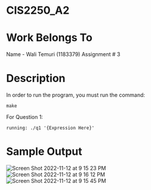 # CIS2250_A2

# Work Belongs To

Name - Wali Temuri (1183379)
Assignment # 3

# Description

In order to run the program, you must run the command:

    make

For Question 1:

    running: ./q1 '{Expression Here}'

# Sample Output
![Screen Shot 2022-11-12 at 9 15 23 PM](https://user-images.githubusercontent.com/108627530/201502484-cd58615a-d0f3-45dd-a43c-572fd3178230.png)
![Screen Shot 2022-11-12 at 9 16 12 PM](https://user-images.githubusercontent.com/108627530/201502492-43a87df8-03a2-4bf3-b5c6-3df10626da85.png)
![Screen Shot 2022-11-12 at 9 15 45 PM](https://user-images.githubusercontent.com/108627530/201502497-207a0ac3-491c-4450-bfd1-173f0c88fdf0.png)
